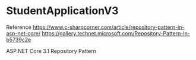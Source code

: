 # StudentApplicationV3

Reference
https://www.c-sharpcorner.com/article/repository-pattern-in-asp-net-core/
https://gallery.technet.microsoft.com/Repository-Pattern-In-b5739c2e


ASP.NET Core 3.1
Repository Pattern
